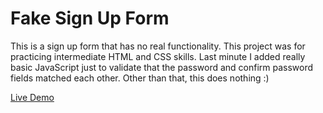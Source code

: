 # Fake Sign Up Form

This is a sign up form that has no real functionality. This project was for practicing intermediate HTML and CSS skills. Last minute I added really basic JavaScript just to validate that the password and confirm password fields matched each other. Other than that, this does nothing :)

[Live Demo](https://evan1mclean.github.io/sign-up-form/)